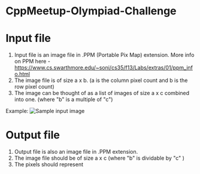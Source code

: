 # CppMeetup-Olympiad-Challenge

# Input file
1. Input file is an image file in .PPM (Portable Pix Map) extension. 
More info on PPM here - https://www.cs.swarthmore.edu/~soni/cs35/f13/Labs/extras/01/ppm_info.html
2. The image file is of size a x b. (a is the column pixel count and b is the row pixel count)
3. The image can be thought of as a list of images of size a x c combined into one. (where "b" is a multiple of "c")

Example:
![Sample input image](/sample/input.ppm)

# Output file
1. Output file is also an image file in .PPM extension.
2. The image file should be of size a x c (where "b" is dividable by "c" )
3. The pixels should represent







